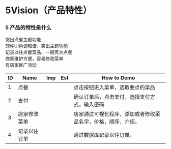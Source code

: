 # 5Vision（产品特性）   
   
### 5 产品的特性是什么   
突出点餐主题功能   
软件UI色调和谐，突出主题功能   
记录以往点餐菜品，一键再次点餐   
商家维护方便，容易修改菜单   
有店家推广活动   


ID | Name | Imp | Est | How to Demo
-- | -- | -- | -- | --
1 | 点餐 |   |   | 点击按钮进入菜单，选取要点的菜品
2 | 支付 |   |   | 确认订单后，点击支付，选择支付方式，输入密码
3 | 店家修改菜单 |   |   | 店家通过可视化程序，添加或者修改菜品名字，价格，顺序，介绍。
4 | 记录以往订单 |   |   | 通过数据库记录以往订单。
